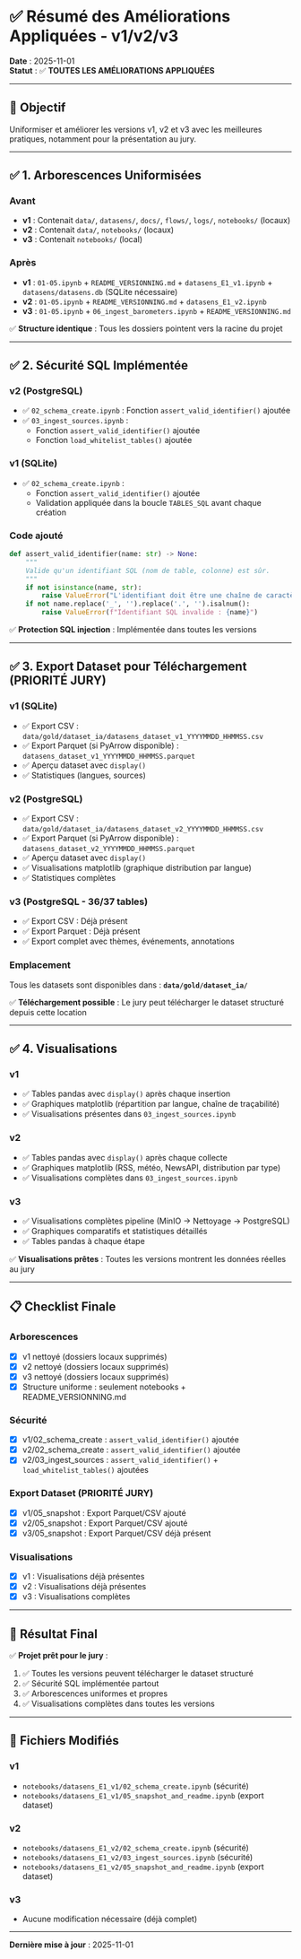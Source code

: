 # ✅ Résumé des Améliorations Appliquées - v1/v2/v3

**Date** : 2025-11-01  
**Statut** : ✅ **TOUTES LES AMÉLIORATIONS APPLIQUÉES**

---

## 🎯 Objectif

Uniformiser et améliorer les versions v1, v2 et v3 avec les meilleures pratiques, notamment pour la présentation au jury.

---

## ✅ 1. Arborescences Uniformisées

### Avant
- **v1** : Contenait `data/`, `datasens/`, `docs/`, `flows/`, `logs/`, `notebooks/` (locaux)
- **v2** : Contenait `data/`, `notebooks/` (locaux)
- **v3** : Contenait `notebooks/` (local)

### Après
- **v1** : `01-05.ipynb` + `README_VERSIONNING.md` + `datasens_E1_v1.ipynb` + `datasens/datasens.db` (SQLite nécessaire)
- **v2** : `01-05.ipynb` + `README_VERSIONNING.md` + `datasens_E1_v2.ipynb`
- **v3** : `01-05.ipynb` + `06_ingest_barometers.ipynb` + `README_VERSIONNING.md`

✅ **Structure identique** : Tous les dossiers pointent vers la racine du projet

---

## ✅ 2. Sécurité SQL Implémentée

### v2 (PostgreSQL)
- ✅ `02_schema_create.ipynb` : Fonction `assert_valid_identifier()` ajoutée
- ✅ `03_ingest_sources.ipynb` : 
  - Fonction `assert_valid_identifier()` ajoutée
  - Fonction `load_whitelist_tables()` ajoutée

### v1 (SQLite)
- ✅ `02_schema_create.ipynb` : 
  - Fonction `assert_valid_identifier()` ajoutée
  - Validation appliquée dans la boucle `TABLES_SQL` avant chaque création

### Code ajouté
```python
def assert_valid_identifier(name: str) -> None:
    """
    Valide qu'un identifiant SQL (nom de table, colonne) est sûr.
    """
    if not isinstance(name, str):
        raise ValueError("L'identifiant doit être une chaîne de caractères.")
    if not name.replace('_', '').replace('.', '').isalnum():
        raise ValueError(f"Identifiant SQL invalide : {name}")
```

✅ **Protection SQL injection** : Implémentée dans toutes les versions

---

## ✅ 3. Export Dataset pour Téléchargement (PRIORITÉ JURY)

### v1 (SQLite)
- ✅ Export CSV : `data/gold/dataset_ia/datasens_dataset_v1_YYYYMMDD_HHMMSS.csv`
- ✅ Export Parquet (si PyArrow disponible) : `datasens_dataset_v1_YYYYMMDD_HHMMSS.parquet`
- ✅ Aperçu dataset avec `display()`
- ✅ Statistiques (langues, sources)

### v2 (PostgreSQL)
- ✅ Export CSV : `data/gold/dataset_ia/datasens_dataset_v2_YYYYMMDD_HHMMSS.csv`
- ✅ Export Parquet (si PyArrow disponible) : `datasens_dataset_v2_YYYYMMDD_HHMMSS.parquet`
- ✅ Aperçu dataset avec `display()`
- ✅ Visualisations matplotlib (graphique distribution par langue)
- ✅ Statistiques complètes

### v3 (PostgreSQL - 36/37 tables)
- ✅ Export CSV : Déjà présent
- ✅ Export Parquet : Déjà présent
- ✅ Export complet avec thèmes, événements, annotations

### Emplacement
Tous les datasets sont disponibles dans : **`data/gold/dataset_ia/`**

✅ **Téléchargement possible** : Le jury peut télécharger le dataset structuré depuis cette location

---

## ✅ 4. Visualisations

### v1
- ✅ Tables pandas avec `display()` après chaque insertion
- ✅ Graphiques matplotlib (répartition par langue, chaîne de traçabilité)
- ✅ Visualisations présentes dans `03_ingest_sources.ipynb`

### v2
- ✅ Tables pandas avec `display()` après chaque collecte
- ✅ Graphiques matplotlib (RSS, météo, NewsAPI, distribution par type)
- ✅ Visualisations complètes dans `03_ingest_sources.ipynb`

### v3
- ✅ Visualisations complètes pipeline (MinIO → Nettoyage → PostgreSQL)
- ✅ Graphiques comparatifs et statistiques détaillés
- ✅ Tables pandas à chaque étape

✅ **Visualisations prêtes** : Toutes les versions montrent les données réelles au jury

---

## 📋 Checklist Finale

### Arborescences
- [x] v1 nettoyé (dossiers locaux supprimés)
- [x] v2 nettoyé (dossiers locaux supprimés)
- [x] v3 nettoyé (dossiers locaux supprimés)
- [x] Structure uniforme : seulement notebooks + README_VERSIONNING.md

### Sécurité
- [x] v1/02_schema_create : `assert_valid_identifier()` ajoutée
- [x] v2/02_schema_create : `assert_valid_identifier()` ajoutée
- [x] v2/03_ingest_sources : `assert_valid_identifier()` + `load_whitelist_tables()` ajoutées

### Export Dataset (PRIORITÉ JURY)
- [x] v1/05_snapshot : Export Parquet/CSV ajouté
- [x] v2/05_snapshot : Export Parquet/CSV ajouté
- [x] v3/05_snapshot : Export Parquet/CSV déjà présent

### Visualisations
- [x] v1 : Visualisations déjà présentes
- [x] v2 : Visualisations déjà présentes
- [x] v3 : Visualisations complètes

---

## 🎯 Résultat Final

✅ **Projet prêt pour le jury** :
1. ✅ Toutes les versions peuvent télécharger le dataset structuré
2. ✅ Sécurité SQL implémentée partout
3. ✅ Arborescences uniformes et propres
4. ✅ Visualisations complètes dans toutes les versions

---

## 📁 Fichiers Modifiés

### v1
- `notebooks/datasens_E1_v1/02_schema_create.ipynb` (sécurité)
- `notebooks/datasens_E1_v1/05_snapshot_and_readme.ipynb` (export dataset)

### v2
- `notebooks/datasens_E1_v2/02_schema_create.ipynb` (sécurité)
- `notebooks/datasens_E1_v2/03_ingest_sources.ipynb` (sécurité)
- `notebooks/datasens_E1_v2/05_snapshot_and_readme.ipynb` (export dataset)

### v3
- Aucune modification nécessaire (déjà complet)

---

**Dernière mise à jour** : 2025-11-01

